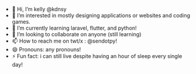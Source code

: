 - 👋 Hi, I’m kelly @kdnsy
- 👀 I’m interested in mostly designing applications or websites and coding games.
- 🌱 I’m currently learning laravel, flutter, and python!
- 💞️ I’m looking to collaborate on anyone (still learning)
- 📫 How to reach me on twt/x : @sendotpy!
- 😄 Pronouns: any pronouns!
- ⚡ Fun fact: i can still live despite having an hour of sleep every single day! 

<!---
kdnsy/kdnsy is a ✨ special ✨ repository because its `README.md` (this file) appears on your GitHub profile.
You can click the Preview link to take a look at your changes.
--->
